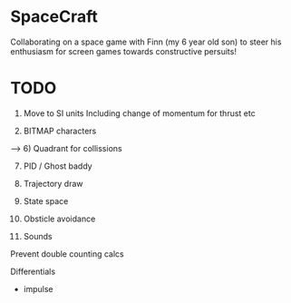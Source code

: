 # SpaceCraft
Collaborating on a space game with Finn (my 6 year old son) to steer his enthusiasm for screen games towards constructive persuits!

# TODO

1) Move to SI units
	Including change of momentum for thrust etc

2) BITMAP characters

--> 6) Quadrant for collissions

7) PID / Ghost baddy

8) Trajectory draw
9) State space
10) Obsticle avoidance

5) Sounds

Prevent double counting calcs


Differentials
 - impulse
